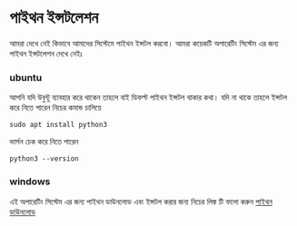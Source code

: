 # পাইথন ইন্সটলেশন

আমরা দেখে নেই কিভাবে আমাদের সিস্টেমে পাইথন ইন্সটল করবো। আমরা কয়েকটি অপারেটিং সিস্টেম এর জন্য পাইথন ইন্সটলেশন দেখে নেইঃ

### ubuntu
আপনি যদি উবুন্টু ব্যাবহার করে থাকেন তাহলে বাই ডিফল্ট পাইথন ইন্সটল থাকার কথা। যদি না থাকে তাহলে ইন্সটল করে নিতে পারেন নিচের কমান্ড চালিয়ে 
```
sudo apt install python3
```

ভার্সন চেক করে নিতে পারেন
```
python3 --version
```


### windows
এই অপারেটিং সিস্টেম এর জন্য পাইথন ডাউনলোড এবং ইন্সটল করার জন্য নিচের লিঙ্ক টি ফলো করুন [পাইথন ডাউনলোড](https://www.python.org/downloads/ )



